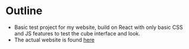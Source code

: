 # Outline
- Basic test project for my website, build on React with only basic CSS and JS features to test the cube interface and look.
- The actual website is found [here](https://github.com/Junipeeer/website-personal)
